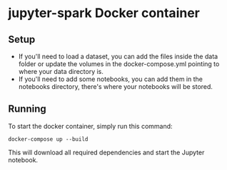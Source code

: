 # jupyter-spark Docker container

## Setup
- If you'll need to load a dataset, you can add the files inside the data folder or update the volumes in the docker-compose.yml pointing to where your data directory is.
- If you'll need to add some notebooks, you can add them in the notebooks directory, there's where your notebooks will be stored. 

## Running
To start the docker container, simply run this command:
```
docker-compose up --build
```
This will download all required dependencies and start the Jupyter notebook.

